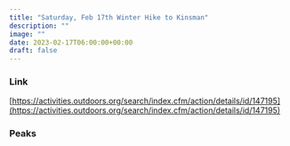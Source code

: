 ```yaml
---
title: "Saturday, Feb 17th Winter Hike to Kinsman" 
description: ""
image: ""
date: 2023-02-17T06:00:00+00:00
draft: false
---
```

### Link
[https://activities.outdoors.org/search/index.cfm/action/details/id/147195](https://activities.outdoors.org/search/index.cfm/action/details/id/147195)

### Peaks


